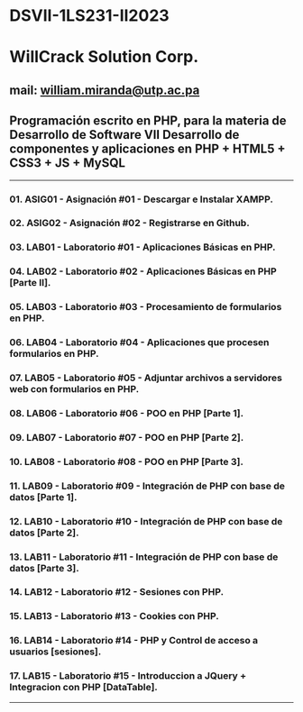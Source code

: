 # DSVII-1LS231-II2023

# WillCrack Solution Corp.
## mail: william.miranda@utp.ac.pa

Programación escrito en PHP, para la materia de Desarrollo de Software VII
Desarrollo de componentes y aplicaciones en PHP + HTML5 + CSS3 + JS + MySQL
------------------------------------------------------------------------------------
____________________________________________________________________________________
### 01. ASIG01 - Asignación #01 - Descargar e Instalar XAMPP.
### 02. ASIG02 - Asignación #02 - Registrarse en Github.
### 03. LAB01 - Laboratorio #01 - Aplicaciones Básicas en PHP.
### 04. LAB02 - Laboratorio #02 - Aplicaciones Básicas en PHP [Parte II].
### 05. LAB03 - Laboratorio #03 - Procesamiento de formularios en PHP.
### 06. LAB04 - Laboratorio #04 - Aplicaciones que procesen formularios en PHP.
### 07. LAB05 - Laboratorio #05 - Adjuntar archivos a servidores web con formularios en PHP.
### 08. LAB06 - Laboratorio #06 - POO en PHP [Parte 1].
### 09. LAB07 - Laboratorio #07 - POO en PHP [Parte 2].
### 10. LAB08 - Laboratorio #08 - POO en PHP [Parte 3].
### 11. LAB09 - Laboratorio #09 - Integración de PHP con base de datos [Parte 1].
### 12. LAB10 - Laboratorio #10 - Integración de PHP con base de datos [Parte 2].
### 13. LAB11 - Laboratorio #11 - Integración de PHP con base de datos [Parte 3].
### 14. LAB12 - Laboratorio #12 - Sesiones con PHP.
### 15. LAB13 - Laboratorio #13 - Cookies con PHP.
### 16. LAB14 - Laboratorio #14 - PHP y Control de acceso a usuarios [sesiones].
### 17. LAB15 - Laboratorio #15 - Introduccion a JQuery + Integracion con PHP [DataTable].

------------------------------------------------------------------------------------